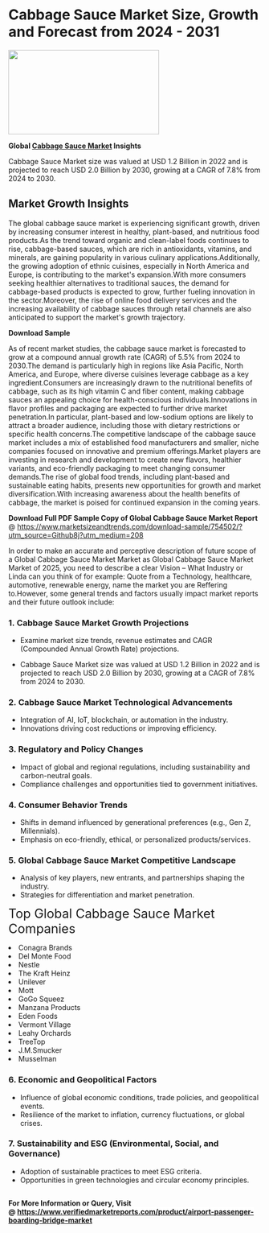 <H1>Cabbage Sauce Market Size, Growth and Forecast from 2024 - 2031</H1><img class="aligncenter size-medium wp-image-584254" src="https://thirdeyenews.in/wp-content/uploads/2024/09/Global-Market-Research-300x168.jpeg" alt="" width="300" height="168" /><p><strong>Global&nbsp;<a href="https://www.marketsizeandtrends.com/download-sample/754502/?utm_source=Github8j?utm_medium=208">Cabbage Sauce Market</a> Insights</strong></p><p>Cabbage Sauce Market size was valued at USD 1.2 Billion in 2022 and is projected to reach USD 2.0 Billion by 2030, growing at a CAGR of 7.8% from 2024 to 2030.</p><p><h2>Market Growth Insights</h2> <p>The global cabbage sauce market is experiencing significant growth, driven by increasing consumer interest in healthy, plant-based, and nutritious food products.As the trend toward organic and clean-label foods continues to rise, cabbage-based sauces, which are rich in antioxidants, vitamins, and minerals, are gaining popularity in various culinary applications.Additionally, the growing adoption of ethnic cuisines, especially in North America and Europe, is contributing to the market's expansion.With more consumers seeking healthier alternatives to traditional sauces, the demand for cabbage-based products is expected to grow, further fueling innovation in the sector.Moreover, the rise of online food delivery services and the increasing availability of cabbage sauces through retail channels are also anticipated to support the market's growth trajectory.</p> <p><strong>Download Sample</strong></p> <p>As of recent market studies, the cabbage sauce market is forecasted to grow at a compound annual growth rate (CAGR) of 5.5% from 2024 to 2030.The demand is particularly high in regions like Asia Pacific, North America, and Europe, where diverse cuisines leverage cabbage as a key ingredient.Consumers are increasingly drawn to the nutritional benefits of cabbage, such as its high vitamin C and fiber content, making cabbage sauces an appealing choice for health-conscious individuals.Innovations in flavor profiles and packaging are expected to further drive market penetration.In particular, plant-based and low-sodium options are likely to attract a broader audience, including those with dietary restrictions or specific health concerns.The competitive landscape of the cabbage sauce market includes a mix of established food manufacturers and smaller, niche companies focused on innovative and premium offerings.Market players are investing in research and development to create new flavors, healthier variants, and eco-friendly packaging to meet changing consumer demands.The rise of global food trends, including plant-based and sustainable eating habits, presents new opportunities for growth and market diversification.With increasing awareness about the health benefits of cabbage, the market is poised for continued expansion in the coming years.</p> <p><span class=""><strong>Download Full PDF Sample Copy of Global Cabbage Sauce Market Report</strong> @ <a href="https://www.marketsizeandtrends.com/download-sample/754502/?utm_source=Github8j?utm_medium=208" target="_blank">https://www.marketsizeandtrends.com/download-sample/754502/?utm_source=Github8j?utm_medium=208</a></span></p><p>In order to make an accurate and perceptive description of future scope of a Global&nbsp;Cabbage Sauce Market Market as Global&nbsp;Cabbage Sauce Market Market of 2025, you need to describe a clear Vision &ndash; What Industry or Linda can you think of for example: Quote from a Technology, healthcare, automotive, renewable energy, name the market you are Reffering to.However, some general trends and factors usually impact market reports and their future outlook include:</p><h3>1.&nbsp;<strong>Cabbage Sauce Market Growth Projections</strong></h3><ul><li>Examine market size trends, revenue estimates and CAGR (Compounded Annual Growth Rate) projections.</li><li><p>Cabbage Sauce Market size was valued at USD 1.2 Billion in 2022 and is projected to reach USD 2.0 Billion by 2030, growing at a CAGR of 7.8% from 2024 to 2030.</p></li></ul><h3>2.&nbsp;<strong>Cabbage Sauce Market Technological Advancements</strong></h3><ul><li>Integration of AI, IoT, blockchain, or automation in the industry.</li><li>Innovations driving cost reductions or improving efficiency.</li></ul><h3>3.&nbsp;<strong>Regulatory and Policy Changes</strong></h3><ul><li>Impact of global and regional regulations, including sustainability and carbon-neutral goals.</li><li>Compliance challenges and opportunities tied to government initiatives.</li></ul><h3>4.&nbsp;<strong>Consumer Behavior Trends</strong></h3><ul><li>Shifts in demand influenced by generational preferences (e.g., Gen Z, Millennials).</li><li>Emphasis on eco-friendly, ethical, or personalized products/services.</li></ul><h3>5.&nbsp;<strong>Global Cabbage Sauce Market Competitive Landscape</strong></h3><ul><li>Analysis of key players, new entrants, and partnerships shaping the industry.</li><li>Strategies for differentiation and market penetration.</li></ul><p data-pm-slice="1 1 []"><span style="color: inherit; font-family: inherit; font-size: 25px;">Top Global Cabbage Sauce Market Companies</span></p><div class="" data-test-id=""><p><li>Conagra Brands</li><li> Del Monte Food</li><li> Nestle</li><li> The Kraft Heinz</li><li> Unilever</li><li> Mott</li><li> GoGo Squeez</li><li> Manzana Products</li><li> Eden Foods</li><li> Vermont Village</li><li> Leahy Orchards</li><li> TreeTop</li><li> J.M.Smucker</li><li> Musselman</li></p></div><h3>6.&nbsp;<strong>Economic and Geopolitical Factors</strong></h3><ul><li>Influence of global economic conditions, trade policies, and geopolitical events.</li><li>Resilience of the market to inflation, currency fluctuations, or global crises.</li></ul><h3>7.&nbsp;<strong>Sustainability and ESG (Environmental, Social, and Governance)</strong></h3><ul><li>Adoption of sustainable practices to meet ESG criteria.</li><li>Opportunities in green technologies and circular economy principles.</li></ul><h2><strong style="font-size: 14px;">For More Information or Query, Visit @&nbsp;</strong><a style="background-color: #ffffff; font-size: 14px;" href="https://www.marketsizeandtrends.com/report/cabbage-sauce-market/" target="_blank">https://www.verifiedmarketreports.com/product/airport-passenger-boarding-bridge-market</a></h2>